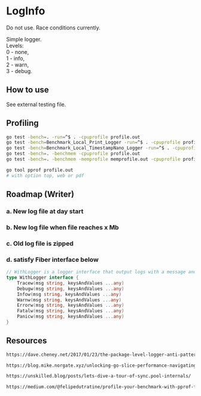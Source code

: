 # LogInfo

Do not use. Race conditions currently.

Simple logger.  
Levels:  
0 - none,  
1 - info,  
2 - warn,  
3 - debug.

## How to use

See external testing file.

## Profiling

```sh
go test -bench=. -run=^$ . -cpuprofile profile.out
go test -bench=Benchmark_Local_Print_Logger -run=^$ . -cpuprofile profile.out
go test -bench=Benchmark_Local_TimestampNano_Logger -run=^$ . -cpuprofile profile.out
go test -bench=. -benchmem -cpuprofile profile.out
go test -bench=. -benchmem -memprofile memprofile.out -cpuprofile profile.out

go tool pprof profile.out
# with option top, web or pdf
```

## Roadmap (Writer)

### a. New log file at day start

### b. New log file when file reaches x Mb

### c. Old log file is zipped

### d. satisfy Fiber interface below

```go
// WithLogger is a logger interface that output logs with a message and key-value pairs.
type WithLogger interface {
	Tracew(msg string, keysAndValues ...any)
	Debugw(msg string, keysAndValues ...any)
	Infow(msg string, keysAndValues ...any)
	Warnw(msg string, keysAndValues ...any)
	Errorw(msg string, keysAndValues ...any)
	Fatalw(msg string, keysAndValues ...any)
	Panicw(msg string, keysAndValues ...any)
}
```

## Resources

```html
https://dave.cheney.net/2017/01/23/the-package-level-logger-anti-pattern

https://blog.mike.norgate.xyz/unlocking-go-slice-performance-navigating-sync-pool-for-enhanced-efficiency-7cb63b0b453e

https://unskilled.blog/posts/lets-dive-a-tour-of-sync.pool-internals/

https://medium.com/@felipedutratine/profile-your-benchmark-with-pprof-fb7070ee1a94
```
